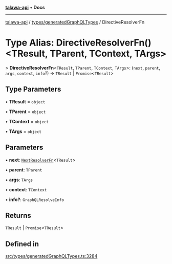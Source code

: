 [**talawa-api**](../../../README.md) • **Docs**

***

[talawa-api](../../../modules.md) / [types/generatedGraphQLTypes](../README.md) / DirectiveResolverFn

# Type Alias: DirectiveResolverFn()\<TResult, TParent, TContext, TArgs\>

\> **DirectiveResolverFn**\<`TResult`, `TParent`, `TContext`, `TArgs`\>: (`next`, `parent`, `args`, `context`, `info`?) =\> `TResult` \| `Promise`\<`TResult`\>

## Type Parameters

• **TResult** = `object`

• **TParent** = `object`

• **TContext** = `object`

• **TArgs** = `object`

## Parameters

• **next**: [`NextResolverFn`](NextResolverFn.md)\<`TResult`\>

• **parent**: `TParent`

• **args**: `TArgs`

• **context**: `TContext`

• **info?**: `GraphQLResolveInfo`

## Returns

`TResult` \| `Promise`\<`TResult`\>

## Defined in

[src/types/generatedGraphQLTypes.ts:3284](https://github.com/PalisadoesFoundation/talawa-api/blob/f9e8275b1ddff2d3edcec79ee3b37c07998f6cc3/src/types/generatedGraphQLTypes.ts#L3284)
